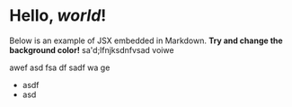 # Hello, _world_!

Below is an example of JSX embedded in Markdown.
**Try and change
the background color!**
sa'd;lfnjksdnfvsad
voiwe

awef
asd
fsa
df
sadf
wa
ge

- asdf
- asd

